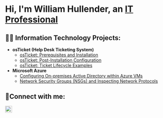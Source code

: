 <h1>Hi, I'm William Hullender, an <a href="https://linkedin.com/in/william-h-01008a136/">IT Professional</a></h1>

<h2>👨‍💻 Information Technology Projects:</h2>

- <b>osTicket (Help Desk Ticketing System)</b>
  - [osTicket: Prerequisites and Installation](https://github.com/williamhullender/osticket-prereqs)
  - [osTicket: Post-Installation Configuration](https://github.com/williamhullender/post-install-config)
  - [osTicket: Ticket Lifecycle Examples](https://github.com/williamhullender/ticket-lifecycle)
- <b>Microsoft Azure</b>
  - [Configuring On-premises Active Directory within Azure VMs](https://github.com/williamhullender/configure-ad)
  - [Network Security Groups (NSGs) and Inspecting Network Protocols](https://github.com/williamhullender/azure-network-protocols)

<h2>🤳Connect with me:</h2>

[<img align="left" alt="Josh | LinkedIn" width="22px" src="https://cdn.jsdelivr.net/npm/simple-icons@v3/icons/linkedin.svg" />][linkedin]

[linkedin]: https://linkedin.com/in/william-h-01008a136/
